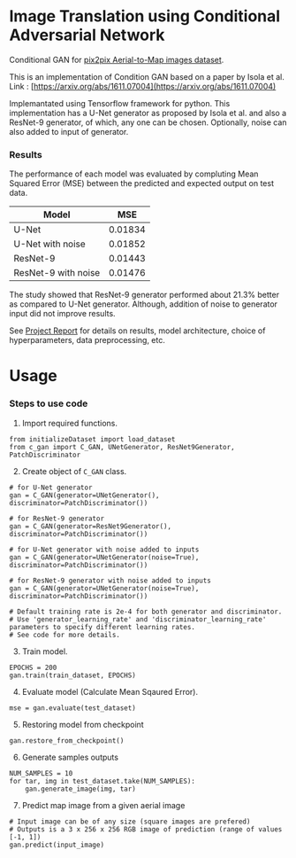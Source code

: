 # Image Translation using Conditional Adversarial Network

Conditional GAN for [pix2pix Aerial-to-Map images dataset](http://efrosgans.eecs.berkeley.edu/pix2pix/datasets/).

This is an implementation of Condition GAN based on a paper by Isola et al. Link : [https://arxiv.org/abs/1611.07004](https://arxiv.org/abs/1611.07004)

Implemantated using Tensorflow framework for python. This implementation has a U-Net generator as proposed by Isola et al. and also a ResNet-9 generator, of which, any one can be chosen. Optionally, noise can also added to input of generator.

### Results

The performance of each model was evaluated by compluting Mean Squared Error (MSE) between the predicted and expected output on test data.

| Model               | MSE     |
|---------------------|---------|
| U-Net               | 0.01834 |
| U-Net with noise    | 0.01852 |
| ResNet-9            | 0.01443 |
| ResNet-9 with noise | 0.01476 |

The study showed that ResNet-9 generator performed about 21.3% better as compared to U-Net generator. Although, addition of noise to generator input did not improve results.

See [Project Report](https://github.com/sdnr1/c-gan_pix2pix/blob/master/project_report.pdf) for details on results, model architecture, choice of hyperparameters, data preprocessing, etc.

# Usage

### Steps to use code

1. Import required functions.

```
from initializeDataset import load_dataset
from c_gan import C_GAN, UNetGenerator, ResNet9Generator, PatchDiscriminator
```

2. Create object of `C_GAN` class.

```
# for U-Net generator
gan = C_GAN(generator=UNetGenerator(), discriminator=PatchDiscriminator())

# for ResNet-9 generator
gan = C_GAN(generator=ResNet9Generator(), discriminator=PatchDiscriminator())

# for U-Net generator with noise added to inputs
gan = C_GAN(generator=UNetGenerator(noise=True), discriminator=PatchDiscriminator())

# for ResNet-9 generator with noise added to inputs
gan = C_GAN(generator=UNetGenerator(noise=True), discriminator=PatchDiscriminator())

# Default training rate is 2e-4 for both generator and discriminator.
# Use 'generator_learning_rate' and 'discriminator_learning_rate' parameters to specify different learning rates.
# See code for more details.
```

3. Train model.

```
EPOCHS = 200
gan.train(train_dataset, EPOCHS)
```

4. Evaluate model (Calculate Mean Sqaured Error).

```
mse = gan.evaluate(test_dataset)
```

5. Restoring model from checkpoint

```
gan.restore_from_checkpoint()
```

6. Generate samples outputs

```
NUM_SAMPLES = 10
for tar, img in test_dataset.take(NUM_SAMPLES):
    gan.generate_image(img, tar)
```

7. Predict map image from a given aerial image

```
# Input image can be of any size (square images are prefered)
# Outputs is a 3 x 256 x 256 RGB image of prediction (range of values [-1, 1])
gan.predict(input_image) 
```
